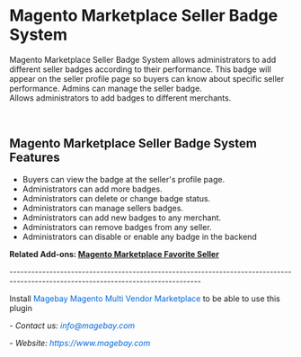 <h1><strong>Magento Marketplace Seller Badge System​</strong><strong> </strong></h1>

<p>Magento Marketplace Seller Badge System allows administrators to add different seller badges according to their performance. This badge will appear on the seller profile page so buyers can know about specific seller performance. Admins can manage the seller badge.<br />
Allows administrators to add badges to different merchants.</p>

<p>&nbsp;</p>

<h2><strong>Magento Marketplace Seller Badge System​ Features</strong></h2>

<ul>
	<li>Buyers can view the badge at the seller&#39;s profile page.</li>
	<li>Administrators can add more badges.</li>
	<li>Administrators can delete or change badge status.</li>
	<li>Administrators can manage sellers badges.</li>
	<li>Administrators can add new badges to any merchant.</li>
	<li>Administrators can remove badges from any seller.</li>
	<li>Administrators can disable or enable any badge in the backend</li>
</ul>

<p><strong>Related Add-ons:&nbsp;<a href="https://github.com/magebaycom/magento-marketplace-favorite-seller">Magento Marketplace Favorite Seller</a></strong></p>

<p>-----------------------------------------------------------------------------------------------------------------------------------</p>

<p>Install&nbsp;<a href="https://www.magebay.com/magento-multi-vendor-marketplace-extension" style="box-sizing: border-box; background-color: transparent; color: rgb(3, 102, 214); text-decoration-line: none;">Magebay Magento Multi Vendor Marketplace</a>&nbsp;to be able to use this plugin</p>

<p><em>- Contact&nbsp;us:&nbsp;<a href="mailto:info@magebay.com" style="box-sizing: border-box; background-color: transparent; color: rgb(3, 102, 214); text-decoration-line: none;">info@magebay.com</a></em></p>

<p><em>- Website:&nbsp;<a href="https://www.magebay.com/" style="box-sizing: border-box; background-color: transparent; color: rgb(3, 102, 214); text-decoration-line: none;">https://www.magebay.com</a></em></p>

